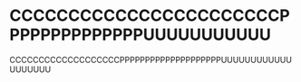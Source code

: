 # CCCCCCCCCCCCCCCCCCCCCCCPPPPPPPPPPPPPPUUUUUUUUUUU
CCCCCCCCCCCCCCCCCCCPPPPPPPPPPPPPPPPPPPPUUUUUUUUUUUUUUUUUUU
